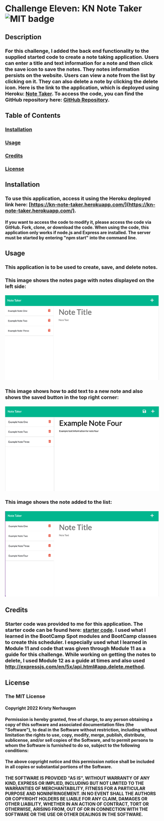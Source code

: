 # Challenge Eleven: KN Note Taker ![MIT badge](https://img.shields.io/badge/License-MIT-yellow.svg)

## Description
### For this challenge, I added the back end functionality to the supplied started code to create a note taking application. Users can enter a title and text information for a note and then click the save icon to save the notes. They notes information persists on the website. Users can view a note from the list by clicking on it. They can also delete a note by clicking the delete icon. Here is the link to the application, which is deployed using Heroku: [Note Taker](https://kn-note-taker.herokuapp.com/). To access the code, you can find the GitHub repository here: [GitHub Repository](https://github.com/KristyNerhaugen/kn-note-taker/tree/main). 

## Table of Contents 
  ### [Installation](#installation)
  ### [Usage](#usage)
  ### [Credits](#credits) 
  ### [License](#license)

## Installation
### To use this application, access it using the Heroku deployed link here: [https://kn-note-taker.herokuapp.com/](https://kn-note-taker.herokuapp.com/). 
#### If you want to access the code to modify it, please access the code via GitHub. Fork, clone, or download the code. When using the code, this application only works if node.js and Express are installed. The server must be started by entering "npm start" into the command line. 

## Usage
### This application is to be used to create, save, and delete notes. 

### This image shows the notes page with notes displayed on the left side:
#### ![Screen shot of notes](/public/assets/images/ScreenShotOne.png)
### This image shows how to add text to a new note and also shows the saved button in the top right corner:
#### ![Screen shot of adding a note](/public/assets/images/ScreenShotTwo.png)
### This image shows the note added to the list:
#### ![Screen shot of added note](/public/assets/images/ScreenShotThree.png)

## Credits 
### Starter code was provided to me for this application. The starter code can be found here: [starter code](https://github.com/coding-boot-camp/miniature-eureka). I used what I learned in the BootCamp Spot modules and BootCamp classes to create this scheduler. I especially used what I learned in Module 11 and code that was given through Module 11 as a guide for this challenge. While working on getting the notes to delete, I used Module 12 as a guide at times and also used http://expressjs.com/en/5x/api.html#app.delete.method. 

## License
### The MIT License 
#### Copyright 2022 Kristy Nerhaugen 
#### Permission is hereby granted, free of charge, to any person obtaining a copy of this software and associated documentation files (the "Software"), to deal in the Software without restriction, including without limitation the rights to use, copy, modify, merge, publish, distribute, sublicense, and/or sell copies of the Software, and to permit persons to whom the Software is furnished to do so, subject to the following conditions: 
#### The above copyright notice and this permission notice shall be included in all copies or substantial portions of the Software. 
#### THE SOFTWARE IS PROVIDED "AS IS", WITHOUT WARRANTY OF ANY KIND, EXPRESS OR IMPLIED, INCLUDING BUT NOT LIMITED TO THE WARRANTIES OF MERCHANTABILITY, FITNESS FOR A PARTICULAR PURPOSE AND NONINFRINGEMENT. IN NO EVENT SHALL THE AUTHORS OR COPYRIGHT HOLDERS BE LIABLE FOR ANY CLAIM, DAMAGES OR OTHER LIABILITY, WHETHER IN AN ACTION OF CONTRACT, TORT OR OTHERWISE, ARISING FROM, OUT OF OR IN CONNECTION WITH THE SOFTWARE OR THE USE OR OTHER DEALINGS IN THE SOFTWARE. 